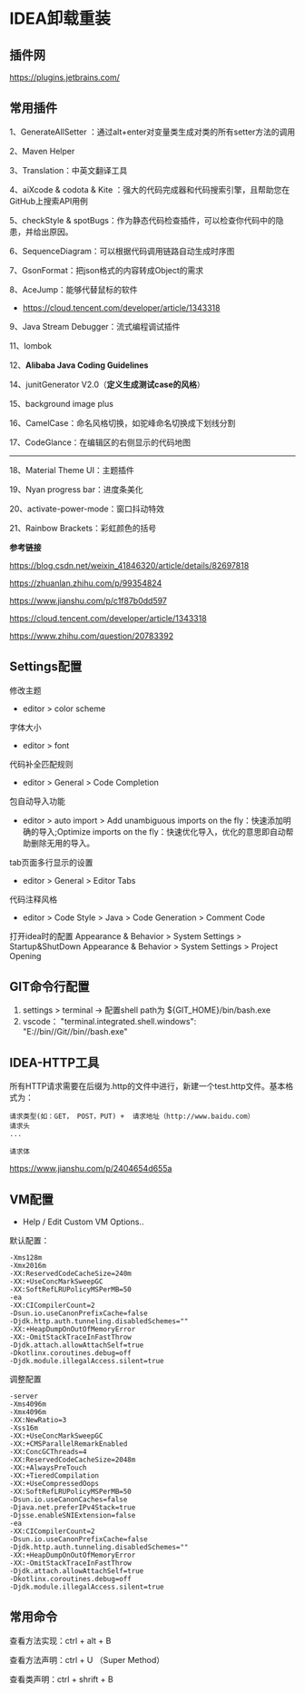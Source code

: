 # IDEA卸载重装



## 插件网

https://plugins.jetbrains.com/



## **常用插件**



1、GenerateAllSetter ：通过alt+enter对变量类生成对类的所有setter方法的调用

2、Maven Helper

3、Translation：中英文翻译工具

4、aiXcode & codota & Kite ：强大的代码完成器和代码搜索引擎，且帮助您在GitHub上搜索API用例

5、checkStyle & spotBugs：作为静态代码检查插件，可以检查你代码中的隐患，并给出原因。

6、SequenceDiagram：可以根据代码调用链路自动生成时序图

7、GsonFormat：把json格式的内容转成Object的需求

8、AceJump：能够代替鼠标的软件

- https://cloud.tencent.com/developer/article/1343318

9、Java Stream Debugger：流式编程调试插件 

11、lombok

12、**Alibaba Java Coding Guidelines** 

14、junitGenerator V2.0（**定义生成测试case的风格**）

15、background image plus

16、CamelCase：命名风格切换，如驼峰命名切换成下划线分割

17、CodeGlance：在编辑区的右侧显示的代码地图

---

18、Material Theme UI：主题插件

19、Nyan progress bar：进度条美化

20、activate-power-mode：窗口抖动特效

21、Rainbow Brackets：彩虹颜色的括号



**参考链接**

https://blog.csdn.net/weixin_41846320/article/details/82697818

https://zhuanlan.zhihu.com/p/99354824

https://www.jianshu.com/p/c1f87b0dd597

https://cloud.tencent.com/developer/article/1343318

https://www.zhihu.com/question/20783392



## Settings配置

修改主题
- editor > color scheme 

字体大小
- editor > font

代码补全匹配规则
- editor > General > Code Completion 

包自动导入功能
- editor > auto import > Add unambiguous imports on the fly：快速添加明确的导入;Optimize imports on the fly：快速优化导入，优化的意思即自动帮助删除无用的导入。

tab页面多行显示的设置
- editor > General > Editor Tabs 

代码注释风格
- editor > Code Style > Java > Code Generation > Comment Code

打开idea时的配置
Appearance & Behavior > System Settings > Startup&ShutDown 
Appearance & Behavior > System Settings > Project Opening



## GIT命令行配置

1. settings > terminal -> 配置shell path为 ${GIT_HOME}/bin/bash.exe
2. vscode： "terminal.integrated.shell.windows": "E://bin//Git//bin//bash.exe"



## IDEA-HTTP工具

所有HTTP请求需要在后缀为.http的文件中进行，新建一个test.http文件。基本格式为：

```
请求类型(如：GET， POST，PUT) +  请求地址（http://www.baidu.com）
请求头
...

请求体
```

https://www.jianshu.com/p/2404654d655a



## VM配置

- Help / Edit Custom VM Options..

默认配置：

```
-Xms128m
-Xmx2016m
-XX:ReservedCodeCacheSize=240m
-XX:+UseConcMarkSweepGC
-XX:SoftRefLRUPolicyMSPerMB=50
-ea
-XX:CICompilerCount=2
-Dsun.io.useCanonPrefixCache=false
-Djdk.http.auth.tunneling.disabledSchemes=""
-XX:+HeapDumpOnOutOfMemoryError
-XX:-OmitStackTraceInFastThrow
-Djdk.attach.allowAttachSelf=true
-Dkotlinx.coroutines.debug=off
-Djdk.module.illegalAccess.silent=true
```

调整配置

```
-server
-Xms4096m
-Xmx4096m
-XX:NewRatio=3
-Xss16m
-XX:+UseConcMarkSweepGC
-XX:+CMSParallelRemarkEnabled
-XX:ConcGCThreads=4
-XX:ReservedCodeCacheSize=2048m
-XX:+AlwaysPreTouch
-XX:+TieredCompilation
-XX:+UseCompressedOops
-XX:SoftRefLRUPolicyMSPerMB=50
-Dsun.io.useCanonCaches=false
-Djava.net.preferIPv4Stack=true
-Djsse.enableSNIExtension=false
-ea
-XX:CICompilerCount=2
-Dsun.io.useCanonPrefixCache=false
-Djdk.http.auth.tunneling.disabledSchemes=""
-XX:+HeapDumpOnOutOfMemoryError
-XX:-OmitStackTraceInFastThrow
-Djdk.attach.allowAttachSelf=true
-Dkotlinx.coroutines.debug=off
-Djdk.module.illegalAccess.silent=true
```



## 常用命令

查看方法实现：ctrl + alt + B

查看方法声明：ctrl + U （Super Method）

查看类声明：ctrl + shrift + B

